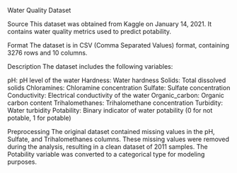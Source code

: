 Water Quality Dataset

Source
This dataset was obtained from Kaggle on January 14, 2021. It contains water quality metrics used to predict potability.

Format
The dataset is in CSV (Comma Separated Values) format, containing 3276 rows and 10 columns.

Description
The dataset includes the following variables:

pH: pH level of the water
Hardness: Water hardness
Solids: Total dissolved solids
Chloramines: Chloramine concentration
Sulfate: Sulfate concentration
Conductivity: Electrical conductivity of the water
Organic_carbon: Organic carbon content
Trihalomethanes: Trihalomethane concentration
Turbidity: Water turbidity
Potability: Binary indicator of water potability (0 for not potable, 1 for potable)

Preprocessing
The original dataset contained missing values in the pH, Sulfate, and Trihalomethanes columns. These missing values were removed during the analysis, resulting in a clean dataset of 2011 samples. The Potability variable was converted to a categorical type for modeling purposes.
